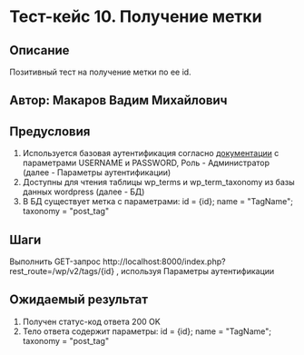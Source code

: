 # Тест-кейс 10. Получение метки

## Описание
Позитивный тест на получение метки по ее id.

## Автор: Макаров Вадим Михайлович

## Предусловия
1) Используется базовая аутентификация согласно 
[документации](https://developer.wordpress.org/rest-api/using-the-rest-api/authentication/#basic-authentication-with-application-passwords)
с параметрами USERNAME и PASSWORD, Роль - Администратор (далее - Параметры аутентификации)
2) Доступны для чтения таблицы wp_terms и wp_term_taxonomy из базы данных wordpress (далее - БД)
3) В БД существует метка с параметрами: id = {id}; name = "TagName"; taxonomy = "post_tag"


## Шаги
Выполнить GET-запрос http://localhost:8000/index.php?rest_route=/wp/v2/tags/{id} , используя Параметры аутентификации


## Ожидаемый результат
1) Получен статус-код ответа 200 OK
2) Тело ответа содержит параметры: id = {id}; name = "TagName"; taxonomy = "post_tag"
